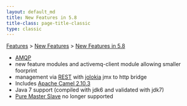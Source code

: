 ```yaml
---
layout: default_md
title: New Features in 5.8 
title-class: page-title-classic
type: classic
---
```


[Features](features) > [New Features](new-features) > [New Features in 5.8](new-features-in-58)


*   [AMQP](amqp)
*   new feature modules and activemq-client module allowing smaller foorprint
*   management via [REST](rest) with [jolokia](http://www.jolokia.org/) jmx to http bridge
*   Includes [Apache Camel 2.10.3](http://camel.apache.org/camel-2103-release.html)
*   Java 7 support (compiled with jdk6 and validated with jdk7)
*   [Pure Master Slave](pure-master-slave) no longer supported

